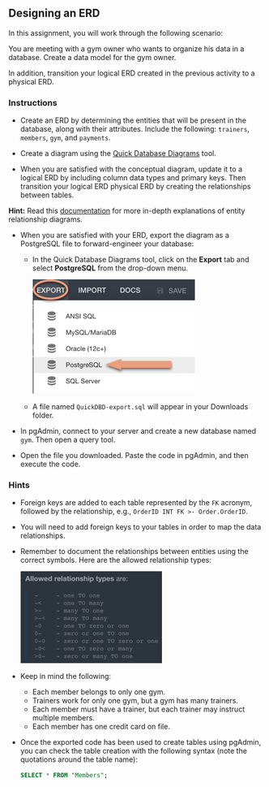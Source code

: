## Designing an ERD

In this assignment, you will work through the following scenario:

You are meeting with a gym owner who wants to organize his data in a database. Create a data model for the gym owner.

In addition, transition your logical ERD created in the previous activity to a physical ERD.

### Instructions

* Create an ERD by determining the entities that will be present in the database, along with their attributes. Include the following: `trainers`, `members`, `gym`, and `payments`.

* Create a diagram using the [Quick Database Diagrams](https://app.quickdatabasediagrams.com/#/) tool.

* When you are satisfied with the conceptual diagram, update it to a logical ERD by including column data types and primary keys. Then transition your logical ERD physical ERD by creating the relationships between tables.

**Hint:** Read this [documentation](https://www.visual-paradigm.com/support/documents/vpuserguide/3563/3564/85378_conceptual,l.html) for more in-depth explanations of entity relationship diagrams.

* When you are satisfied with your ERD, export the diagram as a PostgreSQL file to forward-engineer your database:

  * In the Quick Database Diagrams tool, click on the **Export** tab and select **PostgreSQL** from the drop-down menu.

    ![saving-schema.png](Images/saving-schema.png)

  * A file named `QuickDBD-export.sql` will appear in your Downloads folder.

* In pgAdmin, connect to your server and create a new database named `gym`. Then open a query tool.

* Open the file you downloaded. Paste the code in pgAdmin, and then execute the code.

### Hints

* Foreign keys are added to each table represented by the `FK` acronym, followed by the relationship, e.g., `OrderID INT FK >- Order.OrderID`.

* You will need to add foreign keys to your tables in order to map the data relationships.

* Remember to document the relationships between entities using the correct symbols. Here are the allowed relationship types:

  ![relationship-types.png](Images/relationship-types.png)

* Keep in mind the following:

  * Each member belongs to only one gym.
  * Trainers work for only one gym, but a gym has many trainers.
  * Each member must have a trainer, but each trainer may instruct multiple members.
  * Each member has one credit card on file.

* Once the exported code has been used to create tables using pgAdmin, you can check the table creation with the following syntax (note the quotations around the table name):

  ```sql
  SELECT * FROM "Members";
  ```

